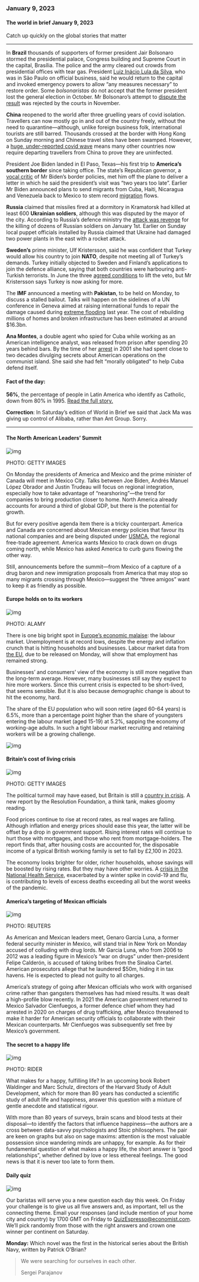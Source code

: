 ### January 9, 2023

#### The world in brief January 9, 2023

Catch up quickly on the global stories that matter

------

In **Brazil** thousands of supporters of former president Jair Bolsonaro stormed the presidential palace, Congress building and Supreme Court in the capital, Brasília. The police and the army cleared out crowds from presidential offices with tear gas. President [Luiz Inácio Lula da Silva](https://www.economist.com/the-americas/2022/12/31/brazils-new-president-faces-a-fiscal-crunch-and-a-fickle-congress), who was in São Paulo on official business, said he would return to the capital and invoked emergency powers to allow “any measures necessary” to restore order. Some *bolsonaristas* do not accept that the former president lost the general election in October. Mr Bolsonaro’s attempt to [dispute the result](https://www.economist.com/the-americas/2022/11/23/jair-bolsonaros-challenge-to-brazils-election-was-rejected) was rejected by the courts in November.

**China** reopened to the world after three gruelling years of covid isolation. Travellers can now mostly go in and out of the country freely, without the need to quarantine—although, unlike foreign business folk, international tourists are still barred. Thousands crossed at the border with Hong Kong on Sunday morning and Chinese travel sites have been swamped. However, a [huge, under-reported covid wave](https://www.economist.com/china/2023/01/05/china-is-overwhelmed-yet-an-even-bigger-covid-wave-may-be-coming) means many other countries now require departing travellers from China to prove they are uninfected.

President Joe Biden landed in El Paso, Texas—his first trip to **America’s southern border** since taking office. The state’s Republican governor, a [vocal critic](https://www.economist.com/united-states/2022/08/25/americas-border-crisis-reaches-new-york-by-bus) of Mr Biden’s border policies, met him off the plane to deliver a letter in which he said the president’s visit was “two years too late”. Earlier Mr Biden announced plans to send migrants from Cuba, Haiti, Nicaragua and Venezuela back to Mexico to stem record [migration](https://www.economist.com/united-states/2022/05/22/the-title-42-furore-highlights-americas-broken-immigration-system) flows.

**Russia** claimed that missiles fired at a dormitory in Kramatorsk had killed at least 600 **Ukrainian soldiers**, although this was disputed by the mayor of the city. According to Russia’s defence ministry the [attack was revenge](https://www.economist.com/europe/2022/12/23/making-sense-of-vladimir-putins-war) for the killing of dozens of Russian soldiers on January 1st. Earlier on Sunday local puppet officials installed by Russia claimed that Ukraine had damaged two power plants in the east with a rocket attack.

**Sweden’s** prime minister, Ulf Kristersson, said he was confident that Turkey would allow his country to join **NATO**, despite not meeting all of Turkey’s demands. Turkey initially objected to Sweden and Finland’s applications to join the defence alliance, saying that both countries were harbouring anti-Turkish terrorists. In June the three [agreed conditions](https://www.economist.com/europe/2022/06/28/turkey-lifts-its-block-on-letting-sweden-and-finland-join-nato) to lift the veto, but Mr Kristersson says Turkey is now asking for more.

The **IMF** announced a meeting with **Pakistan**, to be held on Monday, to discuss a stalled bailout. Talks will happen on the sidelines of a UN conference in Geneva aimed at raising international funds to repair the damage caused during [extreme flooding](https://www.economist.com/graphic-detail/2022/09/15/devastating-floods-like-pakistans-will-be-more-common-in-a-warming-world) last year. The cost of rebuilding millions of homes and broken infrastructure has been estimated at around $16.3bn.

**Ana Montes**, a double agent who spied for Cuba while working as an American intelligence analyst, was released from prison after spending 20 years behind bars. By the time of her [arrest](https://www.economist.com/united-states/2001/09/27/low-fidelity) in 2001 she had spent close to two decades divulging secrets about American operations on the communist island. She said she had felt “morally obligated” to help Cuba defend itself.



#### **Fact of the day:** 

**56%**, the percentage of people in Latin America who identify as Catholic, down from 80% in 1995. [Read the full story.](https://www.economist.com/international/2023/01/02/the-death-of-pope-benedict-removes-a-problem-for-liberal-catholics)



**Correction**: In Saturday’s edition of World in Brief we said that Jack Ma was giving up control of Alibaba, rather than Ant Group. Sorry.



------



#### The North American Leaders’ Summit

![img](https://niceboy.online/insight/public/Espresso/PHOTOS/20230107_dap342.jpg)

PHOTO: GETTY IMAGES

On Monday the presidents of America and Mexico and the prime minister of Canada will meet in Mexico City. Talks between Joe Biden, Andrés Manuel López Obrador and Justin Trudeau will focus on regional integration, especially how to take advantage of “nearshoring”—the trend for companies to bring production closer to home. North America already accounts for around a third of global GDP, but there is the potential for growth.

But for every positive agenda item there is a tricky counterpart. America and Canada are concerned about Mexican energy policies that favour its national companies and are being disputed under [USMCA](https://www.economist.com/the-americas/2018/10/04/canada-joins-north-americas-revised-trade-deal), the regional free-trade agreement. America wants Mexico to crack down on drugs coming north, while Mexico has asked America to curb guns flowing the other way.

Still, announcements before the summit—from Mexico of a capture of a drug baron and new immigration proposals from America that may stop so many migrants crossing through Mexico—suggest the “three amigos” want to keep it as friendly as possible.



#### Europe holds on to its workers

![img](https://niceboy.online/insight/public/Espresso/PHOTOS/20230107_dap348.jpg)

PHOTO: ALAMY

There is one big bright spot in [Europe’s economic malaise](https://www.economist.com/leaders/2022/11/24/europe-faces-an-enduring-crisis-of-energy-and-geopolitics): the labour market. Unemployment is at record lows, despite the energy and inflation crunch that is hitting households and businesses. Labour market data from [the EU](https://www.economist.com/europe/2023/01/05/fifty-years-ago-the-eu-cracked-the-secret-of-its-current-success), due to be released on Monday, will show that employment has remained strong.

Businesses’ and consumers’ view of the economy is still more negative than the long-term average. However, many businesses still say they expect to hire more workers. Since this current crisis is expected to be short-lived, that seems sensible. But it is also because demographic change is about to hit the economy, hard.

The share of the EU population who will soon retire (aged 60-64 years) is 6.5%, more than a percentage point higher than the share of youngsters entering the labour market (aged 15-19) at 5.2%, sapping the economy of working-age adults. In such a tight labour market recruiting and retaining workers will be a growing challenge.

![img](https://niceboy.online/insight/public/Espresso/PHOTOS/20230114_DAC297.jpg)



#### Britain’s cost of living crisis

![img](https://niceboy.online/insight/public/Espresso/PHOTOS/20230107_dap343.jpg)

PHOTO: GETTY IMAGES

The political turmoil may have eased, but Britain is still a [country in crisis](https://www.economist.com/britain/2022/12/15/britains-economic-record-since-2007-ranks-near-the-bottom-among-peer-countries). A new report by the Resolution Foundation, a think tank, makes gloomy reading.

Food prices continue to rise at record rates, as real wages are falling. Although inflation and energy prices should ease this year, the latter will be offset by a drop in government support. Rising interest rates will continue to hurt those with mortgages, and those who rent from mortgage-holders. The report finds that, after housing costs are accounted for, the disposable income of a typical British working family is set to fall by £2,100 in 2023.

The economy looks brighter for older, richer households, whose savings will be boosted by rising rates. But they may have other worries. A [crisis in the National Health Service](https://www.economist.com/the-world-ahead/2022/11/18/britains-nhs-faces-huge-challenges-in-2023), exacerbated by a winter spike in covid-19 and flu, is contributing to levels of excess deaths exceeding all but the worst weeks of the pandemic.



#### America’s targeting of Mexican officials

![img](https://niceboy.online/insight/public/Espresso/PHOTOS/20230107_dap341.jpg)

PHOTO: REUTERS

As American and Mexican leaders meet, Genaro Garcia Luna, a former federal security minister in Mexico, will stand trial in New York on Monday accused of colluding with drug lords. Mr Garcia Luna, who from 2006 to 2012 was a leading figure in Mexico’s “war on drugs” under then-president Felipe Calderón, is accused of taking bribes from the Sinaloa Cartel. American prosecutors allege that he laundered $50m, hiding it in tax havens. He is expected to plead not guilty to all charges.

America’s strategy of going after Mexican officials who work with organised crime rather than gangsters themselves has had mixed results. It was dealt a high-profile blow recently. In 2021 the American government returned to Mexico Salvador Cienfuegos, a former defence chief whom they had arrested in 2020 on charges of drug trafficking, after Mexico threatened to make it harder for American security officials to collaborate with their Mexican counterparts. Mr Cienfuegos was subsequently set free by Mexico’s government.



#### The secret to a happy life

![img](https://niceboy.online/insight/public/Espresso/PHOTOS/20230107_dap345.jpg)

PHOTO: RIDER

What makes for a happy, fulfilling life? In an upcoming book Robert Waldinger and Marc Schulz, directors of the Harvard Study of Adult Development, which for more than 80 years has conducted a scientific study of adult life and happiness, answer this question with a mixture of gentle anecdote and statistical rigour.

With more than 80 years of surveys, brain scans and blood tests at their disposal—to identify the factors that influence happiness—the authors are a cross between data-savvy psychologists and Stoic philosophers. The pair are keen on graphs but also on sage maxims: attention is the most valuable possession since wandering minds are unhappy, for example. As for their fundamental question of what makes a happy life, the short answer is “good relationships”, whether defined by love or less ethereal feelings. The good news is that it is never too late to form them.



#### Daily quiz

![img](https://niceboy.online/insight/public/Espresso/PHOTOS/QuizNEW_90.jpeg)

Our baristas will serve you a new question each day this week. On Friday your challenge is to give us all five answers and, as important, tell us the connecting theme. Email your responses (and include mention of your home city and country) by 1700 GMT on Friday to [QuizEspresso@economist.com](https://mail.google.com/mail/?view=cm&fs=1&tf=1&to=QuizEspresso@economist.com). We’ll pick randomly from those with the right answers and crown one winner per continent on Saturday.

**Monday:** Which novel was the first in the historical series about the British Navy, written by Patrick O’Brian?



> We were searching for ourselves in each other.
>
> Sergei Parajanov




